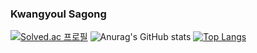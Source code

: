 ### Kwangyoul Sagong
[![Solved.ac
프로필](http://mazassumnida.wtf/api/generate_badge?boj=tkrhdrhkdduf)](https://solved.ac/tkrhdrhkdduf)
![Anurag's GitHub stats](https://github-readme-stats.vercel.app/api?username=Tkrhdrhkdduf&show_icons=true&theme=radical)
[![Top Langs](https://github-readme-stats.vercel.app/api/top-langs/?username=Tkrhdrhkdduf&layout=compact)](https://github.com/anuraghazra/github-readme-stats)
